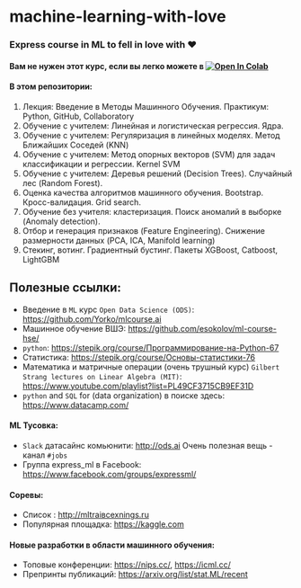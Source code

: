 # machine-learning-with-love
### Express course in ML to fell in love with :heart:

#### Вам не нужен этот курс, если вы легко можете в [![Open In Colab](https://colab.research.google.com/assets/colab-badge.svg)](https://colab.research.google.com/drive/1qyLAIuMOkFHjpofDvYLZAhOnFkhuyw7G?authuser=1)

#### В этом репозитории:
1. Лекция: Введение в Методы Машинного Обучения.  Практикум: Python, GitHub, Collaboratory
2. Обучение с учителем: Линейная и логистическая регрессия. Ядра.
3. Обучение с учителем: Регуляризация в линейных моделях. Метод Ближайших Соседей (KNN)
4. Обучение с учителем: Метод опорных векторов (SVM) для задач классификации и регрессии. Kernel SVM
5. Обучение с учителем: Деревья решений (Decision Trees). Случайный лес (Random Forest).
6. Оценка качества алгоритмов машинного обучения. Bootstrap. Кросс-валидация. Grid search.
7. Обучение без учителя: кластеризация. Поиск аномалий в выборке (Anomaly detection).
8. Отбор и генерация признаков (Feature Engineering). Снижение размерности данных (PCA, ICA, Manifold learning)
9. Стекинг, вотинг. Градиентный бустинг. Пакеты XGBoost, Catboost, LightGBM

## Полезные ссылки: 
- Введение в `ML` курс `Open Data Science (ODS)`: https://github.com/Yorko/mlcourse.ai
- Машинное обучение ВШЭ: https://github.com/esokolov/ml-course-hse/
- `python`: https://stepik.org/course/Программирование-на-Python-67 
- Статистика: https://stepik.org/course/Основы-статистики-76 
-  Математика и матричные операции (очень трушный курс) `Gilbert Strang lectures on Linear Algebra (MIT)`: https://www.youtube.com/playlist?list=PL49CF3715CB9EF31D
- `python` and `SQL` for (data organization) в поиске здесь: https://www.datacamp.com/

#### ML Тусовка:
- `Slack` датасайнc комьюнити: http://ods.ai 
Очень полезная вещь - канал `#jobs`
- Группа express_ml в Facebook: https://www.facebook.com/groups/expressml/
 
#### Соревы:
- Список : http://mltraiвсехnings.ru
- Популярная площадка: https://kaggle.com

#### Новые разработки в области машинного обучения:
- Топовые конференции: https://nips.cc/, https://icml.cc/
- Препринты публикаций: https://arxiv.org/list/stat.ML/recent
